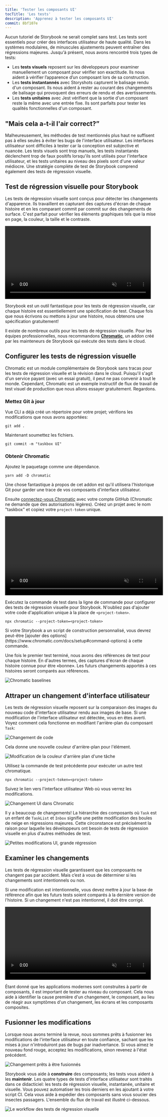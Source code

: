 ```yaml
---
title: 'Tester les composants UI'
tocTitle: 'Les tests'
description: 'Apprenez à tester les composants UI'
commit: 8bf107e
---
```


Aucun tutoriel de Storybook ne serait complet sans test. Les tests sont essentiels pour créer des interfaces utilisateur de haute qualité. Dans les systèmes modulaires, de minuscules ajustements peuvent entraîner des régressions majeures. Jusqu'à présent, nous avons rencontré trois types de tests:

- Les **tests visuels** reposent sur les développeurs pour examiner manuellement un composant pour vérifier son exactitude. Ils nous aident à vérifier l’apparence d’un composant lors de sa construction.
- Les **tests instantannés** avec Storyshots capturent le balisage rendu d'un composant. Ils nous aident à rester au courant des changements de balisage qui provoquent des erreurs de rendu et des avertissements.
- Les **tests unitaires** avec Jest vérifient que la sortie d'un composant reste la même avec une entrée fixe. Ils sont parfaits pour tester les qualités fonctionnelles d'un composant.

## "Mais cela a-t-il l'air correct?”

Malheureusement, les méthodes de test mentionnés plus haut ne suffisent pas à elles seules à éviter les bugs de l'interface utilisateur. Les interfaces utilisateur sont difficiles à tester car la conception est subjective et nuancée. Les tests visuels sont trop manuels, les tests instantanés déclenchent trop de faux positifs lorsqu'ils sont utilisés pour l'interface utilisateur, et les tests unitaires au niveau des pixels sont d'une valeur médiocre. Une stratégie complète de test de Storybook comprend également des tests de régression visuelle.

## Test de régression visuelle pour Storybook

Les tests de régression visuelle sont conçus pour détecter les changements d'apparence. Ils travaillent en capturant des captures d'écran de chaque histoire et en les comparant commit par commit sur des changements de surface. C'est parfait pour vérifier les éléments graphiques tels que la mise en page, la couleur, la taille et le contraste.

<video autoPlay muted playsInline loop style="width:480px; margin: 0 auto;">
  <source
    src="/intro-to-storybook/visual-regression-testing.mp4"
    type="video/mp4"
  />
</video>

Storybook est un outil fantastique pour les tests de régression visuelle, car chaque histoire est essentiellement une spécification de test. Chaque fois que nous écrivons ou mettons à jour une histoire, nous obtenons une spécification gratuitement!

Il existe de nombreux outils pour les tests de régression visuelle. Pour les équipes professionnelles, nous recommandons [**Chromatic**](https://www.chromatic.com/), un addon créé par les mainteneurs de Storybook qui exécute des tests dans le cloud.

## Configurer les tests de régression visuelle

Chromatic est un module complémentaire de Storybook sans tracas pour les tests de régression visuelle et la révision dans le cloud. Puisqu'il s'agit d'un service payant (avec un essai gratuit), il peut ne pas convenir à tout le monde. Cependant, Chromatic est un exemple instructif de flux de travail de test visuel de production que nous allons essayer gratuitement. Regardons.

### Mettez Git à jour

Vue CLI a déjà créé un répertoire pour votre projet; vérifions les modifications que nous avons apportées:

```shell
git add .
```

Maintenant soumettez les fichiers.

```shell
git commit -m "taskbox UI"
```

### Obtenir Chromatic

Ajoutez le paquetage comme une dépendance.

```shell
yarn add -D chromatic
```

Une chose fantastique à propos de cet addon est qu'il utilisera l'historique Git pour garder une trace de vos composants d'interface utilisateur.

Ensuite [connectez-vous Chromatic](https://bit.ly/2Is93Ez) avec votre compte GitHub (Chromatic ne demande que des autorisations légères). Créez un projet avec le nom "taskbox" et copiez votre `project-token` unique.

<video autoPlay muted playsInline loop style="width:520px; margin: 0 auto;">
  <source
    src="/intro-to-storybook/chromatic-setup-learnstorybook.mp4"
    type="video/mp4"
  />
</video>

Exécutez la commande de test dans la ligne de commande pour configurer des tests de régression visuelle pour Storybook. N'oubliez pas d'ajouter votre code d'application unique à la place de `<project-token>`.

```shell
npx chromatic --project-token=<project-token>
```

<div class="aside">
Si votre Storybook a un script de construction personnalisé, vous devrez peut-être [ajouter des options](https://www.chromatic.com/docs/setup#command-options) à cette commande.
</div>

Une fois le premier test terminé, nous avons des références de test pour chaque histoire. En d'autres termes, des captures d'écran de chaque histoire connue pour être «bonne». Les futurs changements apportés à ces histoires seront comparés aux références.

![Chromatic baselines](/intro-to-storybook/chromatic-baselines.png)

## Attraper un changement d'interface utilisateur

Les tests de régression visuelle reposent sur la comparaison des images du nouveau code d'interface utilisateur rendu aux images de base. Si une modification de l'interface utilisateur est détectée, vous en êtes averti. Voyez comment cela fonctionne en modifiant l'arrière-plan du composant `Task`:

![Changement de code](/intro-to-storybook/chromatic-change-to-task-component.png)

Cela donne une nouvelle couleur d'arrière-plan pour l'élément.

![Modification de la couleur d'arrière plan d'une tâche](/intro-to-storybook/chromatic-task-change.png)

Utilisez la commande de test précédente pour exécuter un autre test chromatique.

```shell
npx chromatic --project-token=<project-token>
```

Suivez le lien vers l'interface utilisateur Web où vous verrez les modifications.

![Changement UI dans Chromatic](/intro-to-storybook/chromatic-catch-changes.png)

Il y a beaucoup de changements! La hiérarchie des composants où `Task` est un enfant de `TaskList` et `Inbox` signifie une petite modification des boules de neige en régressions majeures. Cette circonstance est précisément la raison pour laquelle les développeurs ont besoin de tests de régression visuelle en plus d'autres méthodes de test.

![Petites modifications UI, grande régression](/intro-to-storybook/minor-major-regressions.gif)

## Examiner les changements

Les tests de régression visuelle garantissent que les composants ne changent pas par accident. Mais c’est à vous de déterminer si les changements sont intentionnels ou non.

Si une modification est intentionnelle, vous devez mettre à jour la base de référence afin que les futurs tests soient comparés à la dernière version de l'histoire. Si un changement n'est pas intentionnel, il doit être corrigé.

<video autoPlay muted playsInline loop style="width:480px; margin: 0 auto;">
  <source
    src="/intro-to-storybook/website-workflow-review-merge-optimized.mp4"
    type="video/mp4"
  />
</video>

Étant donné que les applications modernes sont construites à partir de composants, il est important de tester au niveau du composant. Cela nous aide à identifier la cause première d'un changement, le composant, au lieu de réagir aux symptômes d'un changement, les écrans et les composants composites.

## Fusionner les modifications

Lorsque nous avons terminé la revue, nous sommes prêts à fusionner les modifications de l'interface utilisateur en toute confiance, sachant que les mises à jour n'introduiront pas de bugs par inadvertance. Si vous aimez le nouveau fond rouge, acceptez les modifications, sinon revenez à l'état précédent.

![Changement prêts à être fusionnés](/intro-to-storybook/chromatic-review-finished.png)

Storybook vous aide à **construire** des composants; les tests vous aident à les **maintenir**. Les quatre types de tests d'interface utilisateur sont traités dans ce didacticiel: les tests de régression visuelle, instantanée, unitaire et visuelle. Vous pouvez automatiser les trois derniers en les ajoutant à votre script CI. Cela vous aide à expédier des composants sans vous soucier des insectes passagers. L'ensemble du flux de travail est illustré ci-dessous.

![Le workflow des tests de régression visuelle](/intro-to-storybook/cdd-review-workflow.png)

